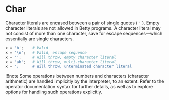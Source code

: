 # Char

Character literals are encased between a pair of single quotes ( `'` ). Empty character literals are not allowed in Betty programs. A character literal may not consist of more than one character, save for escape sequences&mdash;which essentially are single characters.

```python
x = 'b';    # Valid
x = '\n';   # Valid, escape sequence
x = '';     # Will throw, empty character literal
x = 'ab';   # Will throw, multi-character literal
x = ';      # Will throw, unterminated character literal
```

!!!note
    Some operations between numbers and characters (character arithmetic) are handled implicitly by the interpreter, to an extent. Refer to the operator documentation syntax for further details, as well as to explore options for handling such operations explicitly.
